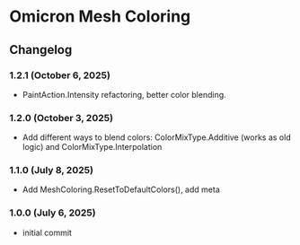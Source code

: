 # Omicron Mesh Coloring

## Changelog

### 1.2.1 (October 6, 2025)
+ PaintAction.Intensity refactoring, better color blending.

### 1.2.0 (October 3, 2025)
+ Add different ways to blend colors: ColorMixType.Additive (works as old logic) and ColorMixType.Interpolation

### 1.1.0 (July 8, 2025)
+ Add MeshColoring.ResetToDefaultColors(), add meta

### 1.0.0 (July 6, 2025)
+ initial commit